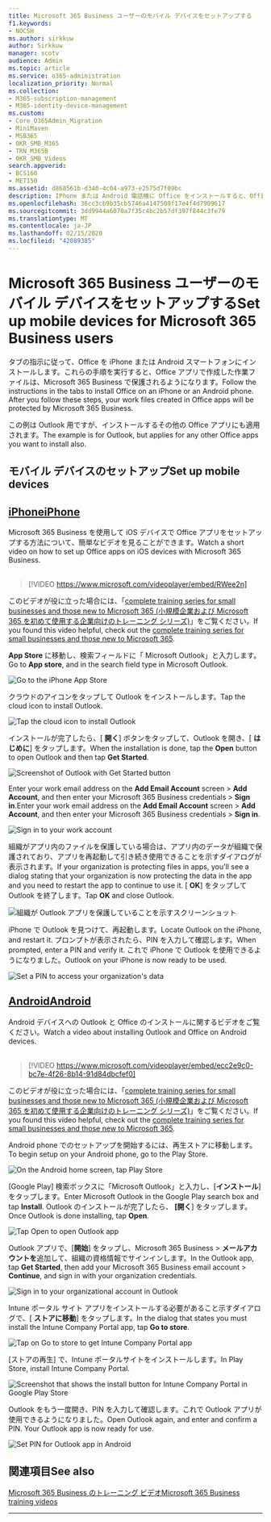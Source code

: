 ```yaml
---
title: Microsoft 365 Business ユーザーのモバイル デバイスをセットアップする
f1.keywords:
- NOCSH
ms.author: sirkkuw
author: Sirkkuw
manager: scotv
audience: Admin
ms.topic: article
ms.service: o365-administration
localization_priority: Normal
ms.collection:
- M365-subscription-management
- M365-identity-device-management
ms.custom:
- Core_O365Admin_Migration
- MiniMaven
- MSB365
- OKR_SMB_M365
- TRN_M365B
- OKR_SMB_Videos
search.appverid:
- BCS160
- MET150
ms.assetid: d868561b-d340-4c04-a973-e2575d7f09bc
description: IPhone または Android 電話機に Office をインストールすると、Office アプリの仕事ファイルは Microsoft 365 Business によって保護されます。
ms.openlocfilehash: 36cc3cb9b35cb5746a4147509f17e4f4d7909617
ms.sourcegitcommit: 3dd9944a6070a7f35c4bc2b57df397f844c3fe79
ms.translationtype: MT
ms.contentlocale: ja-JP
ms.lasthandoff: 02/15/2020
ms.locfileid: "42089385"
---
```

# <a name="set-up-mobile-devices-for-microsoft-365-business-users"></a><span data-ttu-id="fc9b2-103">Microsoft 365 Business ユーザーのモバイル デバイスをセットアップする</span><span class="sxs-lookup"><span data-stu-id="fc9b2-103">Set up mobile devices for Microsoft 365 Business users</span></span>

<span data-ttu-id="fc9b2-p101">タブの指示に従って、Office を iPhone または Android スマートフォンにインストールします。これらの手順を実行すると、Office アプリで作成した作業ファイルは、Microsoft 365 Business で保護されるようになります。</span><span class="sxs-lookup"><span data-stu-id="fc9b2-p101">Follow the instructions in the tabs to install Office on an iPhone or an Android phone. After you follow these steps, your work files created in Office apps will be protected by Microsoft 365 Business.</span></span>

<span data-ttu-id="fc9b2-106">この例は Outlook 用ですが、インストールするその他の Office アプリにも適用されます。</span><span class="sxs-lookup"><span data-stu-id="fc9b2-106">The example is for Outlook, but applies for any other Office apps you want to install also.</span></span>
  
## <a name="set-up-mobile-devices"></a><span data-ttu-id="fc9b2-107">モバイル デバイスのセットアップ</span><span class="sxs-lookup"><span data-stu-id="fc9b2-107">Set up mobile devices</span></span>

## <a name="iphonetabiphone"></a>[<span data-ttu-id="fc9b2-108">iPhone</span><span class="sxs-lookup"><span data-stu-id="fc9b2-108">iPhone</span></span>](#tab/iPhone)
  
<span data-ttu-id="fc9b2-109">Microsoft 365 Business を使用して iOS デバイスで Office アプリをセットアップする方法について、簡単なビデオを見ることができます。</span><span class="sxs-lookup"><span data-stu-id="fc9b2-109">Watch a short video on how to set up Office apps on iOS devices with Microsoft 365 Business.</span></span><br><br>

> [!VIDEO https://www.microsoft.com/videoplayer/embed/RWee2n] 

<span data-ttu-id="fc9b2-110">このビデオが役に立った場合には、「[complete training series for small businesses and those new to Microsoft 365 (小規模企業および Microsoft 365 を初めて使用する企業向けのトレーニング シリーズ)](https://support.office.com/article/6ab4bbcd-79cf-4000-a0bd-d42ce4d12816)」をご覧ください。</span><span class="sxs-lookup"><span data-stu-id="fc9b2-110">If you found this video helpful, check out the [complete training series for small businesses and those new to Microsoft 365](https://support.office.com/article/6ab4bbcd-79cf-4000-a0bd-d42ce4d12816).</span></span>

<span data-ttu-id="fc9b2-111">**App Store** に移動し、検索フィールドに「 Microsoft Outlook」と入力します。</span><span class="sxs-lookup"><span data-stu-id="fc9b2-111">Go to **App store**, and in the search field type in Microsoft Outlook.</span></span>
  
![Go to the iPhone App Store](../media/886913de-76e5-4883-8ed0-4eb3ec06188f.png)
  
<span data-ttu-id="fc9b2-113">クラウドのアイコンをタップして Outlook をインストールします。</span><span class="sxs-lookup"><span data-stu-id="fc9b2-113">Tap the cloud icon to install Outlook.</span></span>
  
![Tap the cloud icon to install Outlook](../media/665e1620-948a-4ab8-b914-dca49530142c.png)
  
<span data-ttu-id="fc9b2-115">インストールが完了したら、[ **開く**] ボタンをタップして、Outlook を開き、[ **はじめに**] をタップします。</span><span class="sxs-lookup"><span data-stu-id="fc9b2-115">When the installation is done, tap the **Open** button to open Outlook and then tap **Get Started**.</span></span>
  
![Screenshot of Outlook with Get Started button](../media/005bedec-ae50-4d75-b3bb-e7cef9e2561c.png)
  
<span data-ttu-id="fc9b2-117">Enter your work email address on the **Add Email Account** screen \> **Add Account**, and then enter your Microsoft 365 Business credentials \> **Sign in**.</span><span class="sxs-lookup"><span data-stu-id="fc9b2-117">Enter your work email address on the **Add Email Account** screen \> **Add Account**, and then enter your Microsoft 365 Business credentials \> **Sign in**.</span></span>
  
![Sign in to your work account](../media/3cef1fb5-7bec-4d3d-8542-872b731ce19f.png)
  
<span data-ttu-id="fc9b2-119">組織がアプリ内のファイルを保護している場合は、アプリ内のデータが組織で保護されており、アプリを再起動して引き続き使用できることを示すダイアログが表示されます。</span><span class="sxs-lookup"><span data-stu-id="fc9b2-119">If your organization is protecting files in apps, you'll see a dialog stating that your organization is now protecting the data in the app and you need to restart the app to continue to use it.</span></span> <span data-ttu-id="fc9b2-120">[ **OK**] をタップして Outlook を終了します。</span><span class="sxs-lookup"><span data-stu-id="fc9b2-120">Tap **OK** and close Outlook.</span></span> 
  
![組織が Outlook アプリを保護していることを示すスクリーンショット](../media/fb4c1c84-b1e9-42e1-8070-c13dcf79fb09.png)
  
<span data-ttu-id="fc9b2-122">iPhone で Outlook を見つけて、再起動します。</span><span class="sxs-lookup"><span data-stu-id="fc9b2-122">Locate Outlook on the iPhone, and restart it.</span></span> <span data-ttu-id="fc9b2-123">プロンプトが表示されたら、PIN を入力して確認します。</span><span class="sxs-lookup"><span data-stu-id="fc9b2-123">When prompted, enter a PIN and verify it.</span></span> <span data-ttu-id="fc9b2-124">これで iPhone で Outlook を使用できるようになりました。</span><span class="sxs-lookup"><span data-stu-id="fc9b2-124">Outlook on your iPhone is now ready to be used.</span></span>
  
![Set a PIN to access your organization's data](../media/64f2630b-3164-47a4-9dd6-ca0c29ed5fb3.png)
  
## <a name="androidtabandroid"></a>[<span data-ttu-id="fc9b2-126">Android</span><span class="sxs-lookup"><span data-stu-id="fc9b2-126">Android</span></span>](#tab/Android)
  
<span data-ttu-id="fc9b2-127">Android デバイスへの Outlook と Office のインストールに関するビデオをご覧ください。</span><span class="sxs-lookup"><span data-stu-id="fc9b2-127">Watch a video about installing Outlook and Office on Android devices.</span></span><br><br>

> [!VIDEO https://www.microsoft.com/videoplayer/embed/ecc2e9c0-bc7e-4f26-8b14-91d84dbcfef0] 

<span data-ttu-id="fc9b2-128">このビデオが役に立った場合には、「[complete training series for small businesses and those new to Microsoft 365 (小規模企業および Microsoft 365 を初めて使用する企業向けのトレーニング シリーズ)](https://support.office.com/article/6ab4bbcd-79cf-4000-a0bd-d42ce4d12816)」をご覧ください。</span><span class="sxs-lookup"><span data-stu-id="fc9b2-128">If you found this video helpful, check out the [complete training series for small businesses and those new to Microsoft 365](https://support.office.com/article/6ab4bbcd-79cf-4000-a0bd-d42ce4d12816).</span></span>

<span data-ttu-id="fc9b2-129">Android phone でのセットアップを開始するには、再生ストアに移動します。</span><span class="sxs-lookup"><span data-stu-id="fc9b2-129">To begin setup on your Android phone, go to the Play Store.</span></span>
  
![On the Android home screen, tap Play Store](../media/93df88e7-c778-40e1-b35e-868ca6e97f6c.png)
  
<span data-ttu-id="fc9b2-131">[Google Play] 検索ボックスに「Microsoft Outlook」と入力し、[**インストール**] をタップします。</span><span class="sxs-lookup"><span data-stu-id="fc9b2-131">Enter Microsoft Outlook in the Google Play search box and tap **Install**.</span></span> <span data-ttu-id="fc9b2-132">Outlook のインストールが完了したら、 **[開く**] をタップします。</span><span class="sxs-lookup"><span data-stu-id="fc9b2-132">Once Outlook is done installing, tap **Open**.</span></span>
  
![Tap Open to open Outlook app](../media/8b4c5937-8875-4b5a-a5b6-b8c6c9cd6240.png)
  
<span data-ttu-id="fc9b2-134">Outlook アプリで、[**開始**] をタップし、Microsoft 365 Business \> **メールアカウントを**追加して、組織の資格情報でサインインします。</span><span class="sxs-lookup"><span data-stu-id="fc9b2-134">In the Outlook app, tap **Get Started**, then add your Microsoft 365 Business email account \> **Continue**, and sign in with your organization credentials.</span></span>
  
![Sign in to your organizational account in Outlook](../media/18f67c66-4bab-4b99-94bd-080839312e29.png)
  
<span data-ttu-id="fc9b2-136">Intune ポータル サイト アプリをインストールする必要があること示すダイアログで、[ **ストアに移動**] をタップします。</span><span class="sxs-lookup"><span data-stu-id="fc9b2-136">In the dialog that states you must install the Intune Company Portal app, tap **Go to store**.</span></span>
  
![Tap on Go to store to get Intune Company Portal app](../media/a702d712-5622-45dd-a511-b1adaee63071.png)
  
<span data-ttu-id="fc9b2-138">[ストアの再生] で、Intune ポータルサイトをインストールします。</span><span class="sxs-lookup"><span data-stu-id="fc9b2-138">In Play Store, install Intune Company Portal.</span></span>
  
![Screenshot that shows the install button for Intune Company Portal in Google Play Store](../media/5e0408f2-3f37-44dd-80ed-13ca2ac6df0c.png)
  
<span data-ttu-id="fc9b2-p105">Outlook をもう一度開き、PIN を入力して確認します。これで Outlook アプリが使用できるようになりました。</span><span class="sxs-lookup"><span data-stu-id="fc9b2-p105">Open Outlook again, and enter and confirm a PIN. Your Outlook app is now ready for use.</span></span>
  
![Set  PIN for Outlook app in Android](../media/edb91afb-f1ed-451a-bc6b-8ccba664e055.png)

## <a name="see-also"></a><span data-ttu-id="fc9b2-143">関連項目</span><span class="sxs-lookup"><span data-stu-id="fc9b2-143">See also</span></span>

[<span data-ttu-id="fc9b2-144">Microsoft 365 Business のトレーニング ビデオ</span><span class="sxs-lookup"><span data-stu-id="fc9b2-144">Microsoft 365 Business training videos</span></span>](https://support.office.com/article/6ab4bbcd-79cf-4000-a0bd-d42ce4d12816)

---
